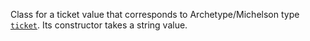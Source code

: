 Class for a ticket value that corresponds to Archetype/Michelson type [`ticket`](/docs/reference/types#ticket<T>). Its constructor takes a string value.
